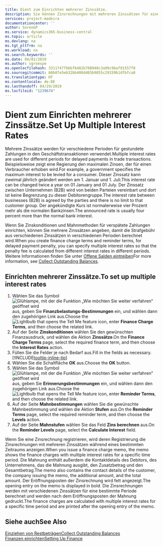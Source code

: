 ```yaml
---
title: Dient zum Einrichten mehrerer Zinssätze.
description: Sie können Zinsrechnungen mit mehreren Zinssätzen für eine bestimmte Periode berechnen. Die Zinsberechnung ist für alle finanziellen Belastungen, nur mit Veränderung des Zinssatzes für eine bestimmte Periode ähnlich.
services: project-madeira
documentationcenter: ''
author: SorenGP
ms.service: dynamics365-business-central
ms.topic: article
ms.devlang: na
ms.tgt_pltfrm: na
ms.workload: na
ms.search.keywords: ''
ms.date: 04/01/2019
ms.author: sgroespe
ms.openlocfilehash: 3311747fb6bf6482b708948c3a99c9baf91557f8
ms.sourcegitcommit: 60b87e5eb32bb408dd65b9855c29159b1dfbfca8
ms.translationtype: HT
ms.contentlocale: de-DE
ms.lasthandoff: 04/29/2019
ms.locfileid: "1239674"
---
```

# <a name="set-up-multiple-interest-rates"></a><span data-ttu-id="e763f-104">Dient zum Einrichten mehrerer Zinssätze.</span><span class="sxs-lookup"><span data-stu-id="e763f-104">Set Up Multiple Interest Rates</span></span>
<span data-ttu-id="e763f-105">Mehrere Zinssätze werden für verschiedene Perioden für gestundete Zahlungen in den Geschäftstransaktionen verwendet.</span><span class="sxs-lookup"><span data-stu-id="e763f-105">Multiple interest rates are used for different periods for delayed payments in trade transactions.</span></span> <span data-ttu-id="e763f-106">Beispielsweise zeigt eine Regierung den maximalen Zinsen, der für einen Verbraucher erhoben wird.</span><span class="sxs-lookup"><span data-stu-id="e763f-106">For example, a government specifies the maximum interest to be levied for a consumer.</span></span> <span data-ttu-id="e763f-107">Dieser Zinssatz kann zweimal jährlich geändert werden am 1. Januar und 1. Juli.</span><span class="sxs-lookup"><span data-stu-id="e763f-107">This interest rate can be changed twice a year on 01 January and 01 July.</span></span> <span data-ttu-id="e763f-108">Der Zinssatz zwischen Unternehmen (B2B) wird von beiden Parteien vereinbart und dort ist keine Begrenzung zu dieser Debitorengruppe.</span><span class="sxs-lookup"><span data-stu-id="e763f-108">The interest rate between businesses (B2B) is agreed by the parties and there is no limit to that customer group.</span></span> <span data-ttu-id="e763f-109">Der angekündigte Kurs ist normalerweise vier Prozent mehr als die normalen Bankzinsen.</span><span class="sxs-lookup"><span data-stu-id="e763f-109">The announced rate is usually four percent more than the normal bank interest.</span></span>

<span data-ttu-id="e763f-110">Wenn Sie Zinskonditionen und Mahnmethoden für verspätete Zahlungen einrichten, können Sie mehrere Zinssätzen angeben, damit die Strafgebühr aus verschiedenen Zinssätzen in verschiedenen Perioden berechnet wird.</span><span class="sxs-lookup"><span data-stu-id="e763f-110">When you create finance charge terms and reminder terms, for delayed payment penalty, you can specify multiple interest rates so that the penalty fee is calculated from different interest rates in different periods.</span></span> <span data-ttu-id="e763f-111">Weitere Informationen finden Sie unter [Offene Salden eintreiben](receivables-collect-outstanding-balances.md)</span><span class="sxs-lookup"><span data-stu-id="e763f-111">For more information, see [Collect Outstanding Balances](receivables-collect-outstanding-balances.md).</span></span>

## <a name="to-set-up-multiple-interest-rates"></a><span data-ttu-id="e763f-112">Einrichten mehrerer Zinssätze.</span><span class="sxs-lookup"><span data-stu-id="e763f-112">To set up multiple interest rates</span></span>  
1.  <span data-ttu-id="e763f-113">Wählen Sie das Symbol ![Glühlampe, mit der die Funktion „Wie möchten Sie weiter verfahren“ geöffnet wird](media/ui-search/search_small.png "Wie möchten Sie weiter verfahren?") aus, geben Sie **Finanzbelastungs-Bestimmungen** ein, und wählen dann den zugehörigen Link aus.</span><span class="sxs-lookup"><span data-stu-id="e763f-113">Choose the ![Lightbulb that opens the Tell Me feature](media/ui-search/search_small.png "Tell me what you want to do") icon, enter **Finance Charge Terms**, and then choose the related link.</span></span>  
2.  <span data-ttu-id="e763f-114">Auf der Seite **Zinskonditionen** wählen Sie den gewünschten Finanzausdruck, und wählen die Aktion **Zinssätze**.</span><span class="sxs-lookup"><span data-stu-id="e763f-114">On the **Finance Charge Terms** page, select the required finance term, and then choose the **Interest Rates** action.</span></span>  
3.  <span data-ttu-id="e763f-115">Füllen Sie die Felder je nach Bedarf aus.</span><span class="sxs-lookup"><span data-stu-id="e763f-115">Fill in the fields as necessary.</span></span> [!INCLUDE[tooltip-inline-tip](includes/tooltip-inline-tip_md.md)]
4.  <span data-ttu-id="e763f-116">Wählen Sie die Schaltfläche **OK** aus.</span><span class="sxs-lookup"><span data-stu-id="e763f-116">Choose the **OK** button.</span></span>  
5.  <span data-ttu-id="e763f-117">Wählen Sie das Symbol ![Glühlampe, mit der die Funktion „Wie möchten Sie weiter verfahren“ geöffnet wird](media/ui-search/search_small.png "Wie möchten Sie weiter verfahren?") aus, geben Sie **Erinnerungsbestimmungen** ein, und wählen dann den zugehörigen Link aus.</span><span class="sxs-lookup"><span data-stu-id="e763f-117">Choose the ![Lightbulb that opens the Tell Me feature](media/ui-search/search_small.png "Tell me what you want to do") icon, enter **Reminder Terms**, and then choose the related link.</span></span>  
6.  <span data-ttu-id="e763f-118">Auf der Seite **Mahnbestimmungen** wählen Sie die gewünschte Mahnbestimmung und wählen die Aktion **Stufen** aus.</span><span class="sxs-lookup"><span data-stu-id="e763f-118">On the **Reminder Terms** page, select the required reminder term, and then choose the **Levels** action.</span></span>  
7.  <span data-ttu-id="e763f-119">Auf der Seite **Mahnstufen** wählen Sie das Feld **Zins berechnen** aus.</span><span class="sxs-lookup"><span data-stu-id="e763f-119">On the **Reminder Levels** page, select the **Calculate Interest** field.</span></span>  

<span data-ttu-id="e763f-120">Wenn Sie eine Zinsrechnung registrieren, wird deren Registrierung die Zinsrechnungen mit mehreren Zinssätzen während eines bestimmten Zeitraums anzeigen.</span><span class="sxs-lookup"><span data-stu-id="e763f-120">When you issue a finance charge memo, the memo shows the finance charges with multiple interest rates for a specific time period.</span></span> <span data-ttu-id="e763f-121">Die Mahnung enthält außerdem die Kontaktdetails des Debitors, des Unternehmens, das die Mahnung ausgibt, den Zusatzbetrag und den Gesamtbetrag.</span><span class="sxs-lookup"><span data-stu-id="e763f-121">The memo also contains the contact details of the customer, the company issuing the memo, the additional amount, and the total amount.</span></span> <span data-ttu-id="e763f-122">Der Eröffnungsposten der Zinsrechnung wird fett angezeigt.</span><span class="sxs-lookup"><span data-stu-id="e763f-122">The opening entry on the memo is displayed in bold.</span></span> <span data-ttu-id="e763f-123">Die Zinsrechnungen werden mit verschiedenen Zinssätzen für eine bestimmte Periode berechnet und werden nach dem Eröffnungsposten der Mahnung gedruckt.</span><span class="sxs-lookup"><span data-stu-id="e763f-123">The finance charges are calculated with multiple interest rates for a specific time period and are printed after the opening entry of the memo.</span></span>  

## <a name="see-also"></a><span data-ttu-id="e763f-124">Siehe auch</span><span class="sxs-lookup"><span data-stu-id="e763f-124">See Also</span></span>  
[<span data-ttu-id="e763f-125">Einziehen von Restbeträgen</span><span class="sxs-lookup"><span data-stu-id="e763f-125">Collect Outstanding Balances</span></span>](receivables-collect-outstanding-balances.md)  
[<span data-ttu-id="e763f-126">Finanzen einrichten</span><span class="sxs-lookup"><span data-stu-id="e763f-126">Setting Up Finance</span></span>](finance-setup-finance.md)
